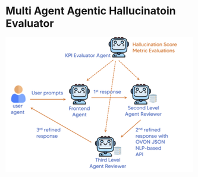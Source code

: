 # Multi Agent Agentic Hallucinatoin Evaluator
![Alt text](images/multi_agents_hallucination_eval.png)